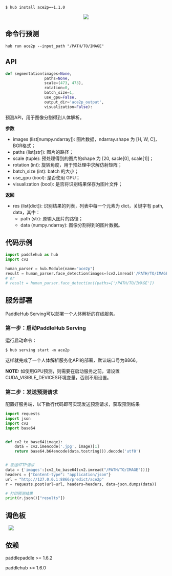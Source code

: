 ```shell
$ hub install ace2p==1.1.0
```

<p align="center">
<img src="https://bj.bcebos.com/paddlehub/paddlehub-img/ace2p_network.jpg" hspace='10'/> <br />
</p>

## 命令行预测

```
hub run ace2p --input_path "/PATH/TO/IMAGE"
```

## API

```python
def segmentation(images=None,
                 paths=None,
                 scale=(473, 473),
                 rotation=0,
                 batch_size=1,
                 use_gpu=False,
                 output_dir='ace2p_output',
                 visualization=False):
```

预测API，用于图像分割得到人体解析。

**参数**

* images (list\[numpy.ndarray\]): 图片数据，ndarray.shape 为 \[H, W, C\]，BGR格式；
* paths (list\[str\]): 图片的路径；
* scale (tuple): 预处理得到的图片的shape 为 [20, sacle[0], scale[1]]；
* rotation (int): 旋转角度，用于预处理中求解仿射矩阵；
* batch\_size (int): batch 的大小；
* use\_gpu (bool): 是否使用 GPU；
* visualization (bool): 是否将识别结果保存为图片文件；

**返回**

* res (list\[dict\]): 识别结果的列表，列表中每一个元素为 dict，关键字有 path, data，其中：
  * path (str): 原输入图片的路径；
  * data (numpy.ndarray): 图像分割得到的图片数据。 

## 代码示例

```python
import paddlehub as hub
import cv2

human_parser = hub.Module(name="ace2p")
result = human_parser.face_detection(images=[cv2.imread('/PATH/TO/IMAGE')])
# or
# result = human_parser.face_detection((paths=['/PATH/TO/IMAGE'])
```

## 服务部署

PaddleHub Serving可以部署一个人体解析的在线服务。

### 第一步：启动PaddleHub Serving

运行启动命令：
```shell
$ hub serving start -m ace2p
```

这样就完成了一个人体解析服务化API的部署，默认端口号为8866。

**NOTE:** 如使用GPU预测，则需要在启动服务之前，请设置CUDA\_VISIBLE\_DEVICES环境变量，否则不用设置。

### 第二步：发送预测请求

配置好服务端，以下数行代码即可实现发送预测请求，获取预测结果

```python
import requests
import json
import cv2
import base64


def cv2_to_base64(image):
    data = cv2.imencode('.jpg', image)[1]
    return base64.b64encode(data.tostring()).decode('utf8')


# 发送HTTP请求
data = {'images':[cv2_to_base64(cv2.imread("/PATH/TO/IMAGE"))]}
headers = {"Content-type": "application/json"}
url = "http://127.0.0.1:8866/predict/ace2p"
r = requests.post(url=url, headers=headers, data=json.dumps(data))

# 打印预测结果
print(r.json()["results"])
```

## 调色板

<p align="left">
<img src="https://bj.bcebos.com/paddlehub/paddlehub-img/ace2p_palette.jpg" hspace='10'/> <br />
</p>

## 依赖

paddlepaddle >= 1.6.2

paddlehub >= 1.6.0
